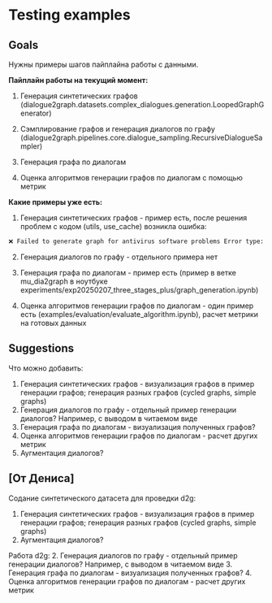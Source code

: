 # Testing examples

## Goals

  Нужны примеры шагов пайплайна работы с данными. 

__Пайплайн работы на текущий момент:__

1. Генерация синтетических графов (dialogue2graph.datasets.complex_dialogues.generation.LoopedGraphGenerator)

2. Сэмплирование графов и генерация диалогов по графу (dialogue2graph.pipelines.core.dialogue_sampling.RecursiveDialogueSampler)

3. Генерация графа по диалогам

4. Оценка алгоритмов генерации графов по диалогам с помощью метрик


__Какие примеры уже есть:__

1. Генерация синтетических графов - пример есть, после решения проблем с кодом (utils, use_cache) возникла ошибка:
```bash
❌ Failed to generate graph for antivirus software problems Error type: ErrorType.GENERATION_FAILED Error message: Unexpected error during generation: 1 validation error for Graph graph_dict Input should be a valid dictionary [type=dict_type, input_value=DialogueGraph(edges=[Edge...he future. Goodbye!'])]), input_type=DialogueGraph] For further information visit [https://errors.pydantic.dev/2.10/v/dict_type](https://errors.pydantic.dev/2.10/v/dict_type)
```
2. Генерация диалогов по графу - отдельного примера нет

3. Генерация графа по диалогам - пример есть (пример в ветке mu_dia2graph в ноутбуке experiments/exp20250207_three_stages_plus/graph_generation.ipynb)

4. Оценка алгоритмов генерации графов по диалогам - один пример есть (examples/evaluation/evaluate_algorithm.ipynb), расчет метрики на готовых данных


##  Suggestions

Что можно добавить:
1. Генерация синтетических графов - визуализация графов в пример генерации графов; генерация разных графов (cycled graphs, simple graphs)
2. Генерация диалогов по графу - отдельный пример генерации диалогов? Например, с выводом в читаемом виде
3. Генерация графа по диалогам - визуализация полученных графов?
4. Оценка алгоритмов генерации графов по диалогам - расчет других метрик
5. Аугментация диалогов?



## [От Дениса]

Содание синтетического датасета для проведки d2g:
1. Генерация синтетических графов - визуализация графов в пример генерации графов; генерация разных графов (cycled graphs, simple graphs)
5. Аугментация диалогов?


Работа d2g:
2. Генерация диалогов по графу - отдельный пример генерации диалогов? Например, с выводом в читаемом виде
3. Генерация графа по диалогам - визуализация полученных графов?
4. Оценка алгоритмов генерации графов по диалогам - расчет других метрик
